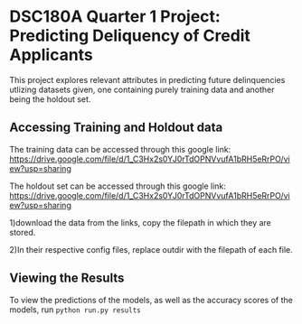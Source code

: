 # DSC180A Quarter 1 Project: Predicting Deliquency of Credit Applicants
This project explores relevant attributes in predicting future delinquencies utlizing datasets given, one containing purely training data and another being the holdout set. 

## Accessing Training and Holdout data

The training data can be accessed through this google link: https://drive.google.com/file/d/1_C3Hx2s0YJ0rTdOPNVvufA1bRH5eRrPO/view?usp=sharing

The holdout set can be accessed through this google link: https://drive.google.com/file/d/1_C3Hx2s0YJ0rTdOPNVvufA1bRH5eRrPO/view?usp=sharing

1)download the data from the links, copy the filepath in which they are stored.

2)In their respective config files, replace outdir with the filepath of each file.

## Viewing the Results
To view the predictions of the models, as well as the accuracy scores of the models, run  ``` python run.py results ```
